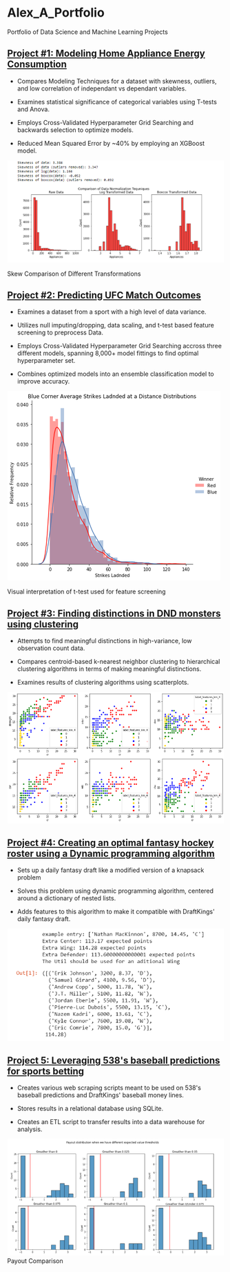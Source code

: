 # Alex_A_Portfolio
Portfolio of Data Science and Machine Learning Projects

## [Project #1: Modeling Home Appliance Energy Consumption](https://github.com/aarbisman/modeling_home_energy_usage/blob/main/modeling_energy_consumption.ipynb)

* Compares Modeling Techniques for a dataset with skewness, outliers, and low correlation of independant vs dependant variables.

* Examines statistical significance of categorical variables using T-tests and Anova.

* Employs Cross-Validated Hyperparameter Grid Searching and backwards selection to optimize models.

* Reduced Mean Squared Error by ~40% by employing an XGBoost model.

![Skew Comparison of Different Transformations](/images/skew_comparison.PNG)

Skew Comparison of Different Transformations

## [Project #2: Predicting UFC Match Outcomes](https://github.com/aarbisman/ufc_prediction/blob/master/ufc_prediction.ipynb)

* Examines a dataset from a sport with a high level of data variance.

* Utilizes null imputing/dropping, data scaling, and t-test based feature screening to preprocess Data.

* Employs Cross-Validated Hyperparameter Grid Searching accross three different models, spanning 8,000+ model fittings to find optimal hyperparameter set.

* Combines optimized models into an ensemble classification model to improve accuracy.

![visual t-test](/images/visual_t_test.png)

Visual interpretation of t-test used for feature screening


## [Project #3: Finding distinctions in DND monsters using clustering](https://github.com/aarbisman/dnd_monster_clustering/blob/main/clustering_basic_v1.ipynb)
* Attempts to find meaningful distinctions in high-variance, low observation count data.

* Compares centroid-based k-nearest neighbor clustering to hierarchical clustering algorithms in terms of making meaningful distinctions.

* Examines results of clustering algorithms using scatterplots.

![Entire dataset, clustered](/images/all_data_clustering_results.png)


## [Project #4: Creating an optimal fantasy hockey roster using a Dynamic programming algorithm](https://github.com/aarbisman/knappsack_nhl/blob/main/different_iterations_of_drafting_algorithm.ipynb)
* Sets up a daily fantasy draft like a modified version of a knapsack problem

* Solves this problem using dynamic programming algorithm, centered around a dictionary of nested lists.

* Adds features to this algorithm to make it compatible with DraftKings' daily fantasy draft.

![Optimized draft example](/images/optimized_draft_photo.PNG)


## [Project 5: Leveraging 538's baseball predictions for sports betting](https://github.com/aarbisman/leveraging_538_for_betting)

* Creates various web scraping scripts meant to be used on 538's baseball predictions and DraftKings' baseball money lines.

* Stores results in a relational database using SQLite.

* Creates an ETL script to transfer results into a data warehouse for analysis.

![Payout Comparison](/images/payout_comparison.PNG)
Payout Comparison
